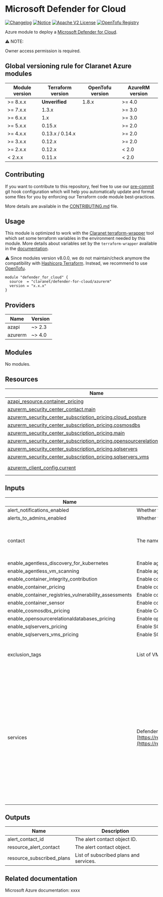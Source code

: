 # Microsoft Defender for Cloud
[![Changelog](https://img.shields.io/badge/changelog-release-green.svg)](CHANGELOG.md) [![Notice](https://img.shields.io/badge/notice-copyright-blue.svg)](NOTICE) [![Apache V2 License](https://img.shields.io/badge/license-Apache%20V2-orange.svg)](LICENSE) [![OpenTofu Registry](https://img.shields.io/badge/opentofu-registry-yellow.svg)](https://search.opentofu.org/module/claranet/defender-for-cloud/azurerm/)

Azure module to deploy a [Microsoft Defender for Cloud](https://azure.microsoft.com/en-us/products/defender-for-cloud).

⚠️ NOTE:

Owner access permission is required.

<!-- BEGIN_TF_DOCS -->
## Global versioning rule for Claranet Azure modules

| Module version | Terraform version | OpenTofu version | AzureRM version |
| -------------- | ----------------- | ---------------- | --------------- |
| >= 8.x.x       | **Unverified**    | 1.8.x            | >= 4.0          |
| >= 7.x.x       | 1.3.x             |                  | >= 3.0          |
| >= 6.x.x       | 1.x               |                  | >= 3.0          |
| >= 5.x.x       | 0.15.x            |                  | >= 2.0          |
| >= 4.x.x       | 0.13.x / 0.14.x   |                  | >= 2.0          |
| >= 3.x.x       | 0.12.x            |                  | >= 2.0          |
| >= 2.x.x       | 0.12.x            |                  | < 2.0           |
| <  2.x.x       | 0.11.x            |                  | < 2.0           |

## Contributing

If you want to contribute to this repository, feel free to use our [pre-commit](https://pre-commit.com/) git hook configuration
which will help you automatically update and format some files for you by enforcing our Terraform code module best-practices.

More details are available in the [CONTRIBUTING.md](./CONTRIBUTING.md#pull-request-process) file.

## Usage

This module is optimized to work with the [Claranet terraform-wrapper](https://github.com/claranet/terraform-wrapper) tool
which set some terraform variables in the environment needed by this module.
More details about variables set by the `terraform-wrapper` available in the [documentation](https://github.com/claranet/terraform-wrapper#environment).

⚠️ Since modules version v8.0.0, we do not maintain/check anymore the compatibility with
[Hashicorp Terraform](https://github.com/hashicorp/terraform/). Instead, we recommend to use [OpenTofu](https://github.com/opentofu/opentofu/).

```hcl
module "defender_for_cloud" {
  source  = "claranet/defender-for-cloud/azurerm"
  version = "x.x.x"
}
```

## Providers

| Name | Version |
|------|---------|
| azapi | ~> 2.3 |
| azurerm | ~> 4.0 |

## Modules

No modules.

## Resources

| Name | Type |
|------|------|
| [azapi_resource.container_pricing](https://registry.terraform.io/providers/azure/azapi/latest/docs/resources/resource) | resource |
| [azurerm_security_center_contact.main](https://registry.terraform.io/providers/hashicorp/azurerm/latest/docs/resources/security_center_contact) | resource |
| [azurerm_security_center_subscription_pricing.cloud_posture](https://registry.terraform.io/providers/hashicorp/azurerm/latest/docs/resources/security_center_subscription_pricing) | resource |
| [azurerm_security_center_subscription_pricing.cosmosdbs](https://registry.terraform.io/providers/hashicorp/azurerm/latest/docs/resources/security_center_subscription_pricing) | resource |
| [azurerm_security_center_subscription_pricing.main](https://registry.terraform.io/providers/hashicorp/azurerm/latest/docs/resources/security_center_subscription_pricing) | resource |
| [azurerm_security_center_subscription_pricing.opensourcerelationaldatabases](https://registry.terraform.io/providers/hashicorp/azurerm/latest/docs/resources/security_center_subscription_pricing) | resource |
| [azurerm_security_center_subscription_pricing.sqlservers](https://registry.terraform.io/providers/hashicorp/azurerm/latest/docs/resources/security_center_subscription_pricing) | resource |
| [azurerm_security_center_subscription_pricing.sqlservers_vms](https://registry.terraform.io/providers/hashicorp/azurerm/latest/docs/resources/security_center_subscription_pricing) | resource |
| [azurerm_client_config.current](https://registry.terraform.io/providers/hashicorp/azurerm/latest/docs/data-sources/client_config) | data source |

## Inputs

| Name | Description | Type | Default | Required |
|------|-------------|------|---------|:--------:|
| alert\_notifications\_enabled | Whether to send security alerts notifications to the security contact or not. | `bool` | `true` | no |
| alerts\_to\_admins\_enabled | Whether to send security alerts notifications to Subscription admins (Owners) or not. | `bool` | `true` | no |
| contact | The name, email and phone number to contact for security alerts. | <pre>object({<br/>    name  = optional(string)<br/>    email = optional(string)<br/>    phone = optional(string)<br/>  })</pre> | `{}` | no |
| enable\_agentless\_discovery\_for\_kubernetes | Enable agentless discovery for Kubernetes extension in Defender for Cloud. | `bool` | `true` | no |
| enable\_agentless\_vm\_scanning | Enable agentless VM scanning extension in Defender for Cloud. | `bool` | `true` | no |
| enable\_container\_integrity\_contribution | Enable container integrity contribution extension in Defender for Cloud. | `bool` | `true` | no |
| enable\_container\_pricing | Enable container pricing in Defender for Cloud. | `bool` | `true` | no |
| enable\_container\_registries\_vulnerability\_assessments | Enable container registries vulnerability assessments extension in Defender for Cloud. | `bool` | `true` | no |
| enable\_container\_sensor | Enable container sensor extension in Defender for Cloud. | `bool` | `true` | no |
| enable\_cosmosdbs\_pricing | Enable Cosmos DBs pricing in Defender for Cloud. | `bool` | `true` | no |
| enable\_opensourcerelationaldatabases\_pricing | Enable open source relational databases pricing in Defender for Cloud. | `bool` | `true` | no |
| enable\_sqlservers\_pricing | Enable SQL servers pricing in Defender for Cloud. | `bool` | `true` | no |
| enable\_sqlservers\_vms\_pricing | Enable SQL servers VMs pricing in Defender for Cloud. | `bool` | `true` | no |
| exclusion\_tags | List of VM tags to exclude from Agentless scanning Defender for Cloud. | <pre>list(object({<br/>    key   = string<br/>    value = string<br/>  }))</pre> | `[]` | no |
| services | Defender for Cloud services list to activate. See [https://registry.terraform.io/providers/hashicorp/azurerm/latest/docs/resources/security_center_subscription_pricing](https://registry.terraform.io/providers/hashicorp/azurerm/latest/docs/resources/security_center_subscription_pricing). | <pre>list(object({<br/>    resource_type = string<br/>    tier          = optional(string, "Standard")<br/>    subplan       = optional(string, null)<br/>  }))</pre> | <pre>[<br/>  {<br/>    "resource_type": "AppServices"<br/>  },<br/>  {<br/>    "resource_type": "Arm",<br/>    "subplan": "PerSubscription"<br/>  },<br/>  {<br/>    "resource_type": "KeyVaults",<br/>    "subplan": "PerKeyVault"<br/>  },<br/>  {<br/>    "resource_type": "StorageAccounts",<br/>    "subplan": "DefenderForStorageV2"<br/>  },<br/>  {<br/>    "resource_type": "VirtualMachines",<br/>    "subplan": "P1"<br/>  }<br/>]</pre> | no |

## Outputs

| Name | Description |
|------|-------------|
| alert\_contact\_id | The alert contact object ID. |
| resource\_alert\_contact | The alert contact object. |
| resource\_subscribed\_plans | List of subscribed plans and services. |
<!-- END_TF_DOCS -->

## Related documentation

Microsoft Azure documentation: xxxx
